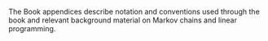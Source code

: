 The Book appendices describe 
   notation and conventions used through the book and
  relevant background material on Markov chains
  and linear programming.
